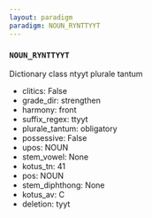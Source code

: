```yaml
---
layout: paradigm
paradigm: NOUN_RYNTTYYT
---
```

### ` NOUN_RYNTTYYT `

Dictionary class ntyyt plurale tantum
* clitics: False
* grade_dir: strengthen
* harmony: front
* suffix_regex: ttyyt
* plurale_tantum: obligatory
* possessive: False
* upos: NOUN
* stem_vowel: None
* kotus_tn: 41
* pos: NOUN
* stem_diphthong: None
* kotus_av: C
* deletion: tyyt
